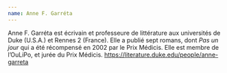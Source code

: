 ```yaml
---
name: Anne F. Garréta
---
```

Anne F. Garréta est écrivain et professeure de littérature aux universités de Duke (U.S.A.) et Rennes 2 (France). Elle a publié sept romans, dont *Pas un jour* qui a été récompensé en 2002 par le Prix Médicis. Elle est membre de l’OuLiPo, et jurée du Prix Médicis.
https://literature.duke.edu/people/anne-garreta